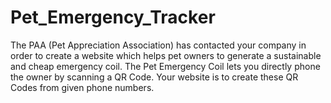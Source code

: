 # Pet_Emergency_Tracker

The PAA (Pet Appreciation Association) has
contacted your company in order to create a
website which helps pet owners to generate a
sustainable and cheap emergency coil.
The Pet Emergency Coil lets you directly phone the
owner by scanning a QR Code.
Your website is to create these QR Codes from given
phone numbers.
